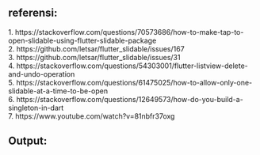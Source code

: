 <h2><b>referensi:</b></h2>
1. https://stackoverflow.com/questions/70573686/how-to-make-tap-to-open-slidable-using-flutter-slidable-package <br>
2. https://github.com/letsar/flutter_slidable/issues/167 <br>
3. https://github.com/letsar/flutter_slidable/issues/31 <br>
4. https://stackoverflow.com/questions/54303001/flutter-listview-delete-and-undo-operation <br>
5. https://stackoverflow.com/questions/61475025/how-to-allow-only-one-slidable-at-a-time-to-be-open <br>
6. https://stackoverflow.com/questions/12649573/how-do-you-build-a-singleton-in-dart <br>
7. https://www.youtube.com/watch?v=81nbfr37oxg <br>

<h2><b>Output:</b></h2>

